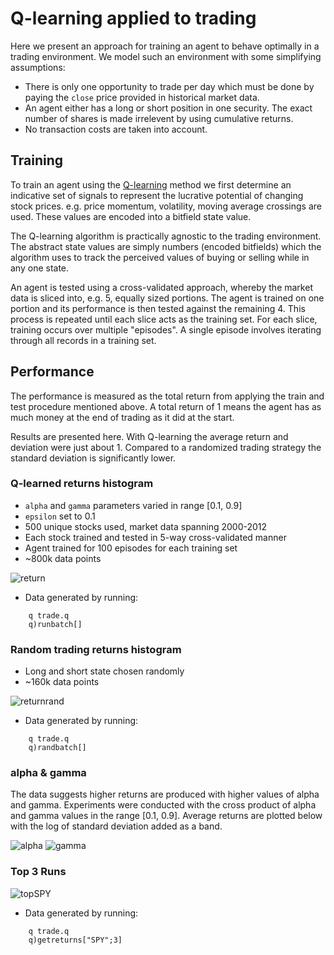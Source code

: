 # Q-learning applied to trading

Here we present an approach for training an agent to behave optimally in a
trading environment. We model such an environment with some simplifying
assumptions:

 * There is only one opportunity to trade per day which must be done by paying
 the `close` price provided in historical market data.
 * An agent either has a long or short position in one security. The exact
 number of shares is made irrelevent by using cumulative returns.
 * No transaction costs are taken into account.

## Training

To train an agent using the [Q-learning](https://en.wikipedia.org/wiki/Q-learning)
method we first determine an indicative set of signals to represent the
lucrative potential of changing stock prices. e.g. price momentum, volatility,
moving average crossings are used. These values are encoded into a bitfield
state value.

The Q-learning algorithm is practically agnostic to the trading environment. The
abstract state values are simply numbers (encoded bitfields) which the algorithm
uses to track the perceived values of buying or selling while in any one state.

An agent is tested using a cross-validated approach, whereby the market data
is sliced into, e.g. 5, equally sized portions. The agent is trained on one
portion and its performance is then tested against the remaining 4. This process
is repeated until each slice acts as the training set. For each slice, training
occurs over multiple "episodes". A single episode involves iterating through all
records in a training set.

## Performance

The performance is measured as the total return from applying the train and
test procedure mentioned above. A total return of 1 means the agent has as much
money at the end of trading as it did at the start.

Results are presented here. With Q-learning the average return and deviation
were just about 1. Compared to a randomized trading strategy the standard
deviation is significantly lower.

### Q-learned returns histogram

 * `alpha` and `gamma` parameters varied in range [0.1, 0.9]
 * `epsilon` set to 0.1
 * 500 unique stocks used, market data spanning 2000-2012
 * Each stock trained and tested in 5-way cross-validated manner
 * Agent trained for 100 episodes for each training set
 * ~800k data points

![return](https://raw.githubusercontent.com/jlas/ml.q/master/rl/experiment/trade/results/return.png)

 * Data generated by running:
```
    q trade.q
    q)runbatch[]
```

### Random trading returns histogram

 * Long and short state chosen randomly
 * ~160k data points

![returnrand](https://raw.githubusercontent.com/jlas/ml.q/master/rl/experiment/trade/results/returnrand.png)

 * Data generated by running:
```
    q trade.q
    q)randbatch[]
```

### alpha & gamma

The data suggests higher returns are produced with higher values of alpha and
gamma. Experiments were conducted with the cross product of alpha and gamma values
in the range [0.1, 0.9]. Average returns are plotted below with the log of
standard deviation added as a band.

![alpha](https://raw.githubusercontent.com/jlas/ml.q/master/rl/experiment/trade/results/alpha.png)
![gamma](https://raw.githubusercontent.com/jlas/ml.q/master/rl/experiment/trade/results/gamma.png)

### Top 3 Runs

![topSPY](https://raw.githubusercontent.com/jlas/ml.q/master/rl/experiment/trade/results/topSPY.png)

 * Data generated by running:
```
    q trade.q
    q)getreturns["SPY";3]
```
